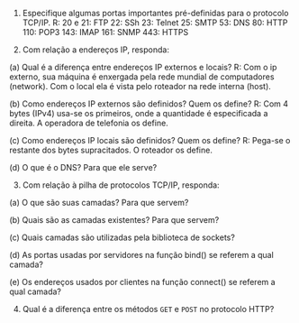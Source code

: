 1. Especifique algumas portas importantes pré-definidas para o protocolo TCP/IP.
R:	20 e 21: FTP
	22: SSh
	23: Telnet
	25: SMTP
	53: DNS
	80: HTTP
	110: POP3
	143: IMAP
	161: SNMP
	443: HTTPS

2. Com relação a endereços IP, responda:

(a) Qual é a diferença entre endereços IP externos e locais?
R:	Com o ip externo, sua máquina é enxergada pela rede mundial de computadores (network). Com o local ela é vista pelo roteador na rede interna (host).

(b) Como endereços IP externos são definidos? Quem os define?
R:	Com 4 bytes (IPv4) usa-se os primeiros, onde a quantidade é especificada a direita. A operadora de telefonia os define.

(c) Como endereços IP locais são definidos? Quem os define?
R:	Pega-se o restante dos bytes supracitados. O roteador os define.

(d) O que é o DNS? Para que ele serve?


3. Com relação à pilha de protocolos TCP/IP, responda:

(a) O que são suas camadas? Para que servem?

(b) Quais são as camadas existentes? Para que servem?

(c) Quais camadas são utilizadas pela biblioteca de sockets?

(d) As portas usadas por servidores na função bind() se referem a qual camada?

(e) Os endereços usados por clientes na função connect() se referem a qual camada?

4. Qual é a diferença entre os métodos `GET` e `POST` no protocolo HTTP?
